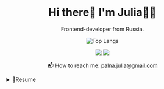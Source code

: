 

<div align='center'>
  <h1>Hi there👋 I'm Julia👩‍💻</h1> 

  <p>Frontend-developer from Russia.</p>

  ![Top Langs](https://github-readme-stats.vercel.app/api/top-langs/?username=JuliaPalna&hide_progress=true_private=true&theme=dark)

  <p>
    <a href="\https://codepen.io/juliapalna/pens/public" style="max-width:100px">
      <img src="https://img.shields.io/badge/Codepen-000000?style=for-the-badge&logo=codepen&logoColor=white" style="display: inline-block"/>
    </a> 
    <a href="https://codesandbox.io/u/palna.julia/">
      <img src="https://img.shields.io/badge/Codesandbox-000000?style=for-the-badge&logo=CodeSandbox&logoColor=white" style="max-width: 100%"/>
    </a>
  </p>

  <p>📬 How to reach me: <a href="mailto:palna.julia@gmail.com">palna.julia@gmail.com</a></p>
</div>

<details>
  <summary>📃Resume</summary>
    <h2>Technical Stack</h2>
    <ul>
      <li><span>JavaScript, React, TypeScript</span></li>
      <li><span>HTML, CSS, ES6, Sass/SCSS</span></li>
      <li><span>Webpack, Gulp</span></li>
      <li><span>Bootstrap, Chakra UI, Figma</span></li>
      <li><span>GitHub, Git</span></li>
    </ul>
  <h2>Experience</h2>
    <ul>
      <li>
        <span>💻 studying</span><br>
        <span>📆 2022 - moment</span><br>
        <span>✏️ I practice my skills</span>
      </li>
    </ul>
    <p>More: 
      <a href="https://nn.hh.ru/resume/ffa9822eff0bf23bd30039ed1f68345a61326a">
       <span>headhunter</span>
      </a>
    </p>
</details>


<!--
**JuliaPalna/JuliaPalna** is a ✨ _special_ ✨ repository because its `README.md` (this file) appears on your GitHub profile.

Here are some ideas to get you started:

- 🔭 I’m currently working on ...
- 🌱 I’m currently learning ...
- 👯 I’m looking to collaborate on ...
- 🤔 I’m looking for help with ...
- 💬 Ask me about ...
- 📫 How to reach me: ...
- 😄 Pronouns: ...
- ⚡ Fun fact: ...
-->
